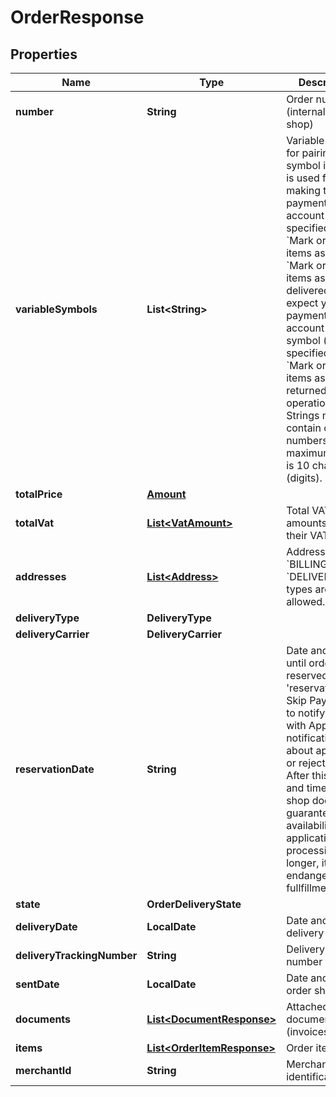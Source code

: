 

# OrderResponse


## Properties

| Name | Type | Description | Notes |
|------------ | ------------- | ------------- | -------------|
|**number** | **String** | Order number (internal for e-shop) |  |
|**variableSymbols** | **List&lt;String&gt;** | Variable symbols for pairing. First symbol in array is used for making the payment to your account (if not specified later in &#x60;Mark order items as sent&#x60; or &#x60;Mark order items as delivered&#x60;) or we expect you make payment on our account with this symbol (if not specified later in &#x60;Mark order items as returned&#x60; operation). Strings must contain only numbers, maximum length is 10 characters (digits). |  [optional] |
|**totalPrice** | [**Amount**](Amount.md) |  |  |
|**totalVat** | [**List&lt;VatAmount&gt;**](VatAmount.md) | Total VAT amounts split by their VAT rates. |  |
|**addresses** | [**List&lt;Address&gt;**](Address.md) | Addresses. Only &#x60;BILLING&#x60; and &#x60;DELIVERY&#x60; types are allowed. |  [optional] |
|**deliveryType** | **DeliveryType** |  |  [optional] |
|**deliveryCarrier** | **DeliveryCarrier** |  |  [optional] |
|**reservationDate** | **String** | Date and time until order is reserved.  Until &#39;reservationDate&#39; Skip Pay will try to notify partner with Application notification about approval or rejection.  After this date and time, e-shop does not guarantee items availability (if application processing is longer, it may endanger order fullfillment). |  [optional] |
|**state** | **OrderDeliveryState** |  |  |
|**deliveryDate** | **LocalDate** | Date and time of delivery |  |
|**deliveryTrackingNumber** | **String** | Delivery tracking number |  |
|**sentDate** | **LocalDate** | Date and time of order shipping |  |
|**documents** | [**List&lt;DocumentResponse&gt;**](DocumentResponse.md) | Attached documents (invoices etc.) |  [optional] |
|**items** | [**List&lt;OrderItemResponse&gt;**](OrderItemResponse.md) | Order items |  |
|**merchantId** | **String** | Merchant identification |  |



